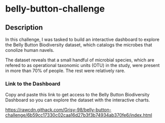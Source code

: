 # belly-button-challenge

## Description

In this challenge, I was tasked to build an interactive dashboard to explore the Belly Button Biodiversity dataset, which catalogs the microbes that conolize human navels.

The dataset reveals that a small handful of microbial species, which are refered to as operational taxonomic units (OTU) in the study, were present in more than 70% of people. The rest were relatively rare.

### Link to the Dashboard
Copy and paste this link to get access to the Belly Button Biodiversity Dashboard so you can explore the dataset with the interactive charts.

https://rawcdn.githack.com/Grisy-98/belly-button-challenge/6b59cc17330c02caa16d27b3f3b74934ab370fe6/index.html 
